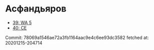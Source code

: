 # Асфандьяров
- [39: WA 5](39.md)
- [40: CE](40.md)

Commit: 78069a1546ae72a3fb1164aac9e4c6ee93dc3582
 fetched at: 20201215-204714
